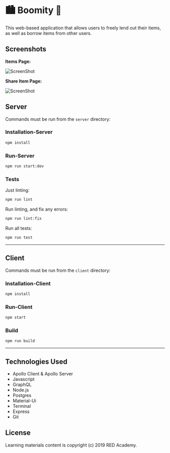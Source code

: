 # 🏙 Boomity 🌃

This web-based application that allows users to freely lend out their items, as well as borrow items from other users.

## Screenshots

**Items Page:**

<!-- -->

![ScreenShot](https://raw.github.com/jenjjy/BoomCity-App/master/client/src/images/BoomCity-items.png)

<!-- -->
<!-- -->

**Share Item Page:**

<!-- -->

![ScreenShot](https://raw.github.com/jenjjy/BoomCity-App/master/client/src/images/BoomCity-share.png)

<!-- -->
<!-- -->

## Server

Commands must be run from the `server` directory:

### Installation-Server

```bash
npm install
```

### Run-Server

```bash
npm run start:dev
```

### Tests

Just linting:

```bash
npm run lint
```

Run linting, and fix any errors:

```bash
npm run lint:fix
```

Run all tests:

```bash
npm run test
```

---

## Client

Commands must be run from the `client` directory:

### Installation-Client

```bash
npm install
```

### Run-Client

```bash
npm start
```

### Build

```bash
npm run build
```

---

## Technologies Used

- Apollo Client & Apollo Server
- Javascript
- GraphQL
- Node.js
- Postgres
- Material-Ui
- Terminal
- Express
- Git

## License

Learning materials content is copyright (c) 2019 RED Academy.
